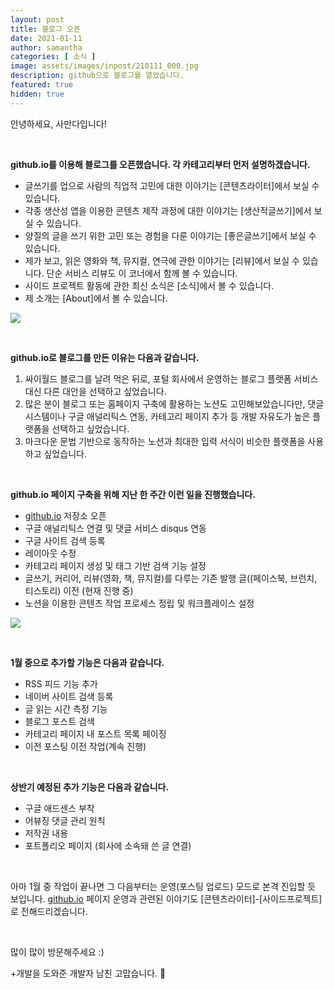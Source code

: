 ```yaml
---
layout: post
title: 블로그 오픈
date: 2021-01-11
author: samantha
categories: [ 소식 ]
image: assets/images/inpost/210111_000.jpg
description: github으로 블로그를 열었습니다.
featured: true
hidden: true
---
```

안녕하세요, 사만다입니다!

<br/>

**github.io를 이용해 블로그를 오픈했습니다. 각 카테고리부터 먼저 설명하겠습니다.**

- 글쓰기를 업으로 사람의 직업적 고민에 대한 이야기는 [콘텐츠라이터]에서 보실 수 있습니다.
- 각종 생산성 앱을 이용한 콘텐츠 제작 과정에 대한 이야기는 [생산적글쓰기]에서 보실 수 있습니다.
- 양질의 글을 쓰기 위한 고민 또는 경험을 다룬 이야기는 [좋은글쓰기]에서 보실 수 있습니다.
- 제가 보고, 읽은 영화와 책, 뮤지컬, 연극에 관한 이야기는 [리뷰]에서 보실 수 있습니다. 단순 서비스 리뷰도 이 코너에서 함께 볼 수 있습니다.
- 사이드 프로젝트 활동에 관한 최신 소식은 [소식]에서 볼 수 있습니다.
- 제 소개는 [About]에서 볼 수 있습니다.

![](https://github.com/samantha-writer/samantha-writer.github.io/blob/master/assets/images/inpost/210111_000.jpg?raw=true)

<br/>

**github.io로 블로그를 만든 이유는 다음과 같습니다.**

1. 싸이월드 블로그를 날려 먹은 뒤로, 포털 회사에서 운영하는 블로그 플랫폼 서비스 대신 다른 대안을 선택하고 싶었습니다.
2. 많은 분이 블로그 또는 홈페이지 구축에 활용하는 노션도 고민해보았습니다만, 댓글 시스템이나 구글 애널리틱스 연동, 카테고리 페이지 추가 등 개발 자유도가 높은 플랫폼을 선택하고 싶었습니다.
3. 마크다운 문법 기반으로 동작하는 노션과 최대한 입력 서식이 비슷한 플랫폼을 사용하고 싶었습니다.

<br/>

**github.io 페이지 구축을 위해 지난 한 주간 이런 일을 진행했습니다.**

- [github.io](http://github.io) 저장소 오픈
- 구글 애널리틱스 연결 및 댓글 서비스 disqus 연동
- 구글 사이트 검색 등록
- 레이아웃 수정
- 카테고리 페이지 생성 및 태그 기반 검색 기능 설정
- 글쓰기, 커리어, 리뷰(영화, 책, 뮤지컬)를 다루는 기존 발행 글((페이스북, 브런치, 티스토리) 이전 (현재 진행 중)
- 노션을 이용한 콘텐츠 작업 프로세스 정립 및 워크플레이스 설정

![](https://github.com/samantha-writer/samantha-writer.github.io/blob/master/assets/images/inpost/210111_001.jpg?raw=true)

<br/>

**1월 중으로 추가할 기능은 다음과 같습니다.**

- RSS 피드 기능 추가
- 네이버 사이트 검색 등록
- 글 읽는 시간 측정 기능
- 블로그 포스트 검색
- 카테고리 페이지 내 포스트 목록 페이징
- 이전 포스팅 이전 작업(계속 진행)

<br/>

**상반기 예정된 추가 기능은 다음과 같습니다.**
- 구글 애드센스 부착
- 어뷰징 댓글 관리 원칙
- 저작권 내용
- 포트폴리오 페이지 (회사에 소속돼 쓴 글 연결)

<br/>

아마 1월 중 작업이 끝나면 그 다음부터는 운영(포스팅 업로드) 모드로 본격 진입할 듯 보입니다. [github.io](http://github.io) 페이지 운영과 관련된 이야기도 [콘텐츠라이터]-[사이드프로젝트]로 전해드리겠습니다.

<br/>

많이 많이 방문해주세요 :)

+개발을 도와준 개발자 남친 고맙습니다. 🙂

<br/>
